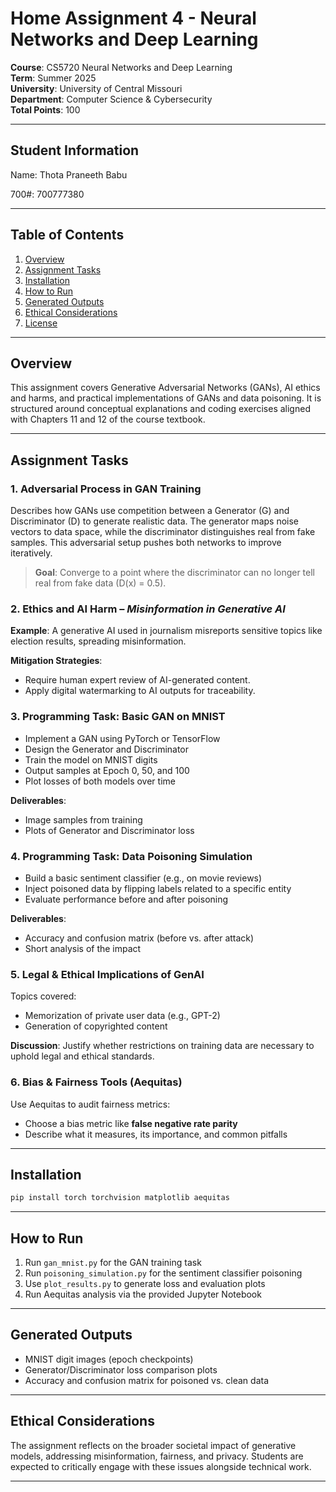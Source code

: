 # Home Assignment 4 - Neural Networks and Deep Learning

**Course**: CS5720 Neural Networks and Deep Learning  
**Term**: Summer 2025  
**University**: University of Central Missouri  
**Department**: Computer Science & Cybersecurity  
**Total Points**: 100  

---

## Student Information

Name: Thota Praneeth Babu

700#: 700777380

---

## Table of Contents

1. [Overview](#overview)
2. [Assignment Tasks](#assignment-tasks)
3. [Installation](#installation)
4. [How to Run](#how-to-run)
5. [Generated Outputs](#generated-outputs)
6. [Ethical Considerations](#ethical-considerations)
7. [License](#license)

---

## Overview

This assignment covers Generative Adversarial Networks (GANs), AI ethics and harms, and practical implementations of GANs and data poisoning. It is structured around conceptual explanations and coding exercises aligned with Chapters 11 and 12 of the course textbook.

---

## Assignment Tasks

### 1. Adversarial Process in GAN Training

Describes how GANs use competition between a Generator (G) and Discriminator (D) to generate realistic data. The generator maps noise vectors to data space, while the discriminator distinguishes real from fake samples. This adversarial setup pushes both networks to improve iteratively.

> **Goal**: Converge to a point where the discriminator can no longer tell real from fake data (D(x) = 0.5).

### 2. Ethics and AI Harm – *Misinformation in Generative AI*

**Example**: A generative AI used in journalism misreports sensitive topics like election results, spreading misinformation.

**Mitigation Strategies**:
- Require human expert review of AI-generated content.
- Apply digital watermarking to AI outputs for traceability.

### 3. Programming Task: Basic GAN on MNIST

- Implement a GAN using PyTorch or TensorFlow
- Design the Generator and Discriminator
- Train the model on MNIST digits
- Output samples at Epoch 0, 50, and 100
- Plot losses of both models over time

**Deliverables**:
- Image samples from training
- Plots of Generator and Discriminator loss

### 4. Programming Task: Data Poisoning Simulation

- Build a basic sentiment classifier (e.g., on movie reviews)
- Inject poisoned data by flipping labels related to a specific entity
- Evaluate performance before and after poisoning

**Deliverables**:
- Accuracy and confusion matrix (before vs. after attack)
- Short analysis of the impact

### 5. Legal & Ethical Implications of GenAI

Topics covered:
- Memorization of private user data (e.g., GPT-2)
- Generation of copyrighted content

**Discussion**: Justify whether restrictions on training data are necessary to uphold legal and ethical standards.

### 6. Bias & Fairness Tools (Aequitas)

Use Aequitas to audit fairness metrics:
- Choose a bias metric like **false negative rate parity**
- Describe what it measures, its importance, and common pitfalls

---

## Installation

```bash
pip install torch torchvision matplotlib aequitas
```

---

## How to Run

1. Run `gan_mnist.py` for the GAN training task
2. Run `poisoning_simulation.py` for the sentiment classifier poisoning
3. Use `plot_results.py` to generate loss and evaluation plots
4. Run Aequitas analysis via the provided Jupyter Notebook

---

## Generated Outputs

- MNIST digit images (epoch checkpoints)
- Generator/Discriminator loss comparison plots
- Accuracy and confusion matrix for poisoned vs. clean data

---

## Ethical Considerations

The assignment reflects on the broader societal impact of generative models, addressing misinformation, fairness, and privacy. Students are expected to critically engage with these issues alongside technical work.

---
